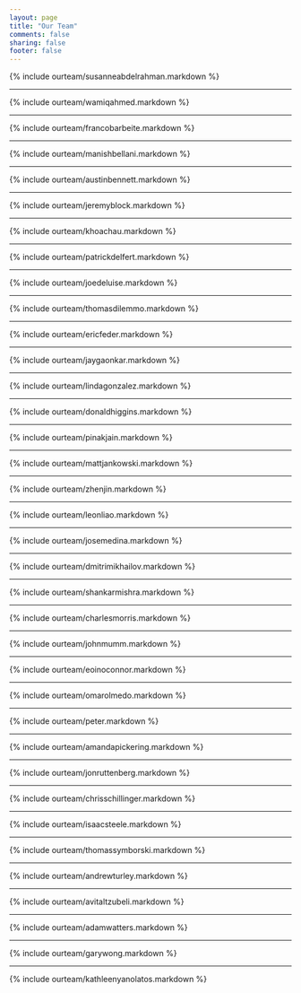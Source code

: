 ```yaml
---
layout: page
title: "Our Team"
comments: false
sharing: false
footer: false
---
```

{% include ourteam/susanneabdelrahman.markdown %}
****
{% include ourteam/wamiqahmed.markdown %}
****
{% include ourteam/francobarbeite.markdown %}
****
{% include ourteam/manishbellani.markdown %}
****
{% include ourteam/austinbennett.markdown %}
****
{% include ourteam/jeremyblock.markdown %}
****
{% include ourteam/khoachau.markdown %}
****
{% include ourteam/patrickdelfert.markdown %}
****
{% include ourteam/joedeluise.markdown %}
****
{% include ourteam/thomasdilemmo.markdown %}
****
{% include ourteam/ericfeder.markdown %}
****
{% include ourteam/jaygaonkar.markdown %}
****
{% include ourteam/lindagonzalez.markdown %}
****
{% include ourteam/donaldhiggins.markdown %}
****
{% include ourteam/pinakjain.markdown %}
****
{% include ourteam/mattjankowski.markdown %}
****
{% include ourteam/zhenjin.markdown %}
****
{% include ourteam/leonliao.markdown %}
****
{% include ourteam/josemedina.markdown %}
****
{% include ourteam/dmitrimikhailov.markdown %}
****
{% include ourteam/shankarmishra.markdown %}
****
{% include ourteam/charlesmorris.markdown %}
****
{% include ourteam/johnmumm.markdown %}
****
{% include ourteam/eoinoconnor.markdown %}
****
{% include ourteam/omarolmedo.markdown %}
****
{% include ourteam/peter.markdown %}
****
{% include ourteam/amandapickering.markdown %}
****
{% include ourteam/jonruttenberg.markdown %}
****
{% include ourteam/chrisschillinger.markdown %}
****
{% include ourteam/isaacsteele.markdown %}
****
{% include ourteam/thomassymborski.markdown %}
****
{% include ourteam/andrewturley.markdown %}
****
{% include ourteam/avitaltzubeli.markdown %}
****
{% include ourteam/adamwatters.markdown %}
****
{% include ourteam/garywong.markdown %}
****
{% include ourteam/kathleenyanolatos.markdown %}

